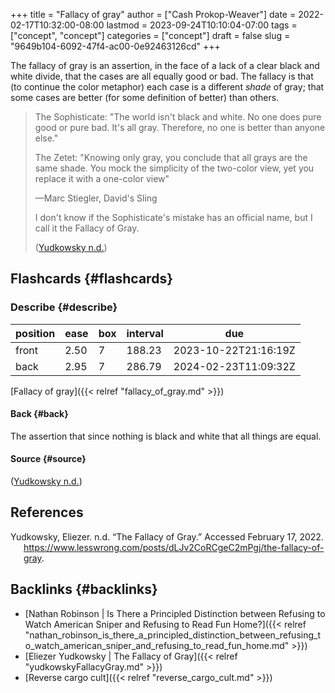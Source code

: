 +++
title = "Fallacy of gray"
author = ["Cash Prokop-Weaver"]
date = 2022-02-17T10:32:00-08:00
lastmod = 2023-09-24T10:10:04-07:00
tags = ["concept", "concept"]
categories = ["concept"]
draft = false
slug = "9649b104-6092-47f4-ac00-0e92463126cd"
+++

The fallacy of gray is an assertion, in the face of a lack of a clear black and white divide, that the cases are all equally good or bad. The fallacy is that (to continue the color metaphor) each case is a different _shade_ of gray; that some cases are better (for some definition of better) than others.

> The Sophisticate: "The world isn't black and white. No one does pure good or pure bad. It's all gray. Therefore, no one is better than anyone else."
>
> The Zetet: "Knowing only gray, you conclude that all grays are the same shade. You mock the simplicity of the two-color view, yet you replace it with a one-color view"
>
> —Marc Stiegler, David's Sling
>
> I don't know if the Sophisticate's mistake has an official name, but I call it the Fallacy of Gray.
>
> (<a href="#citeproc_bib_item_1">Yudkowsky n.d.</a>)


## Flashcards {#flashcards}


### Describe {#describe}

| position | ease | box | interval | due                  |
|----------|------|-----|----------|----------------------|
| front    | 2.50 | 7   | 188.23   | 2023-10-22T21:16:19Z |
| back     | 2.95 | 7   | 286.79   | 2024-02-23T11:09:32Z |

[Fallacy of gray]({{< relref "fallacy_of_gray.md" >}})


#### Back {#back}

The assertion that since nothing is black and white that all things are equal.


#### Source {#source}

(<a href="#citeproc_bib_item_1">Yudkowsky n.d.</a>)

## References

<style>.csl-entry{text-indent: -1.5em; margin-left: 1.5em;}</style><div class="csl-bib-body">
  <div class="csl-entry"><a id="citeproc_bib_item_1"></a>Yudkowsky, Eliezer. n.d. “The Fallacy of Gray.” Accessed February 17, 2022. <a href="https://www.lesswrong.com/posts/dLJv2CoRCgeC2mPgj/the-fallacy-of-gray">https://www.lesswrong.com/posts/dLJv2CoRCgeC2mPgj/the-fallacy-of-gray</a>.</div>
</div>


## Backlinks {#backlinks}

-   [Nathan Robinson | Is There a Principled Distinction between Refusing to Watch American Sniper and Refusing to Read Fun Home?]({{< relref "nathan_robinson_is_there_a_principled_distinction_between_refusing_to_watch_american_sniper_and_refusing_to_read_fun_home.md" >}})
-   [Eliezer Yudkowsky | The Fallacy of Gray]({{< relref "yudkowskyFallacyGray.md" >}})
-   [Reverse cargo cult]({{< relref "reverse_cargo_cult.md" >}})
